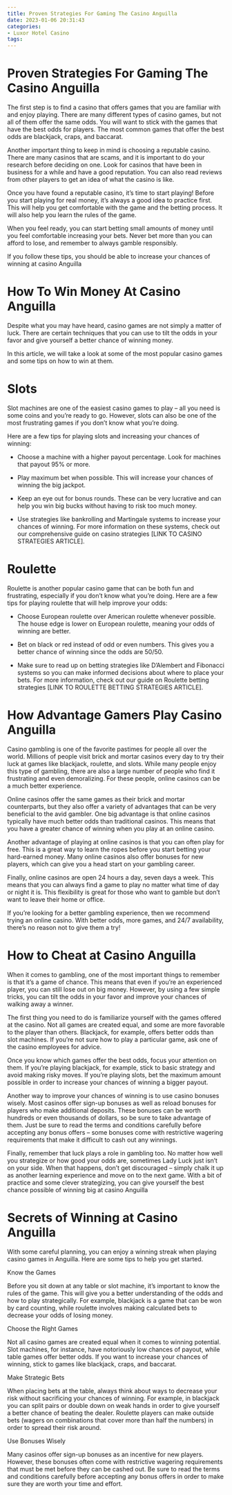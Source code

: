 ```yaml
---
title: Proven Strategies For Gaming The Casino Anguilla 
date: 2023-01-06 20:31:43
categories:
- Luxor Hotel Casino
tags:
---
```



#  Proven Strategies For Gaming The Casino Anguilla 
The first step is to find a casino that offers games that you are familiar with and enjoy playing. 
There are many different types of casino games, but not all of them offer the same odds. You will want to stick with the games that have the best odds for players. The most common games that offer the best odds are blackjack, craps, and baccarat. 

Another important thing to keep in mind is choosing a reputable casino. There are many casinos that are scams, and it is important to do your research before deciding on one. Look for casinos that have been in business for a while and have a good reputation. You can also read reviews from other players to get an idea of what the casino is like. 

Once you have found a reputable casino, it’s time to start playing! Before you start playing for real money, it’s always a good idea to practice first. This will help you get comfortable with the game and the betting process. It will also help you learn the rules of the game. 

When you feel ready, you can start betting small amounts of money until you feel comfortable increasing your bets. Never bet more than you can afford to lose, and remember to always gamble responsibly. 

If you follow these tips, you should be able to increase your chances of winning at casino Anguilla

#  How To Win Money At Casino Anguilla 

Despite what you may have heard, casino games are not simply a matter of luck. There are certain techniques that you can use to tilt the odds in your favor and give yourself a better chance of winning money.

In this article, we will take a look at some of the most popular casino games and some tips on how to win at them.

# Slots

Slot machines are one of the easiest casino games to play – all you need is some coins and you’re ready to go. However, slots can also be one of the most frustrating games if you don’t know what you’re doing.

Here are a few tips for playing slots and increasing your chances of winning:

- Choose a machine with a higher payout percentage. Look for machines that payout 95% or more.

- Play maximum bet when possible. This will increase your chances of winning the big jackpot.

- Keep an eye out for bonus rounds. These can be very lucrative and can help you win big bucks without having to risk too much money.

- Use strategies like bankrolling and Martingale systems to increase your chances of winning. For more information on these systems, check out our comprehensive guide on casino strategies [LINK TO CASINO STRATEGIES ARTICLE].

# Roulette

Roulette is another popular casino game that can be both fun and frustrating, especially if you don’t know what you’re doing. Here are a few tips for playing roulette that will help improve your odds:

- Choose European roulette over American roulette whenever possible. The house edge is lower on European roulette, meaning your odds of winning are better.

- Bet on black or red instead of odd or even numbers. This gives you a better chance of winning since the odds are 50/50.


- Make sure to read up on betting strategies like D’Alembert and Fibonacci systems so you can make informed decisions about where to place your bets. For more information, check out our guide on Roulette betting strategies [LINK TO ROULETTE BETTING STRATEGIES ARTICLE].

#  How Advantage Gamers Play Casino Anguilla 

Casino gambling is one of the favorite pastimes for people all over the world. Millions of people visit brick and mortar casinos every day to try their luck at games like blackjack, roulette, and slots. While many people enjoy this type of gambling, there are also a large number of people who find it frustrating and even demoralizing. For these people, online casinos can be a much better experience.

Online casinos offer the same games as their brick and mortar counterparts, but they also offer a variety of advantages that can be very beneficial to the avid gambler. One big advantage is that online casinos typically have much better odds than traditional casinos. This means that you have a greater chance of winning when you play at an online casino.

Another advantage of playing at online casinos is that you can often play for free. This is a great way to learn the ropes before you start betting your hard-earned money. Many online casinos also offer bonuses for new players, which can give you a head start on your gambling career.

Finally, online casinos are open 24 hours a day, seven days a week. This means that you can always find a game to play no matter what time of day or night it is. This flexibility is great for those who want to gamble but don’t want to leave their home or office.

If you’re looking for a better gambling experience, then we recommend trying an online casino. With better odds, more games, and 24/7 availability, there’s no reason not to give them a try!

#  How to Cheat at Casino Anguilla 

When it comes to gambling, one of the most important things to remember is that it’s a game of chance. This means that even if you’re an experienced player, you can still lose out on big money. However, by using a few simple tricks, you can tilt the odds in your favor and improve your chances of walking away a winner.

The first thing you need to do is familiarize yourself with the games offered at the casino. Not all games are created equal, and some are more favorable to the player than others. Blackjack, for example, offers better odds than slot machines. If you’re not sure how to play a particular game, ask one of the casino employees for advice.

Once you know which games offer the best odds, focus your attention on them. If you’re playing blackjack, for example, stick to basic strategy and avoid making risky moves. If you’re playing slots, bet the maximum amount possible in order to increase your chances of winning a bigger payout.

Another way to improve your chances of winning is to use casino bonuses wisely. Most casinos offer sign-up bonuses as well as reload bonuses for players who make additional deposits. These bonuses can be worth hundreds or even thousands of dollars, so be sure to take advantage of them. Just be sure to read the terms and conditions carefully before accepting any bonus offers – some bonuses come with restrictive wagering requirements that make it difficult to cash out any winnings.

Finally, remember that luck plays a role in gambling too. No matter how well you strategize or how good your odds are, sometimes Lady Luck just isn’t on your side. When that happens, don’t get discouraged – simply chalk it up as another learning experience and move on to the next game. With a bit of practice and some clever strategizing, you can give yourself the best chance possible of winning big at casino Anguilla

#  Secrets of Winning at Casino Anguilla

With some careful planning, you can enjoy a winning streak when playing casino games in Anguilla. Here are some tips to help you get started.

Know the Games

Before you sit down at any table or slot machine, it’s important to know the rules of the game. This will give you a better understanding of the odds and how to play strategically. For example, blackjack is a game that can be won by card counting, while roulette involves making calculated bets to decrease your odds of losing money.

Choose the Right Games

Not all casino games are created equal when it comes to winning potential. Slot machines, for instance, have notoriously low chances of payout, while table games offer better odds. If you want to increase your chances of winning, stick to games like blackjack, craps, and baccarat.

Make Strategic Bets

When placing bets at the table, always think about ways to decrease your risk without sacrificing your chances of winning. For example, in blackjack you can split pairs or double down on weak hands in order to give yourself a better chance of beating the dealer. Roulette players can make outside bets (wagers on combinations that cover more than half the numbers) in order to spread their risk around.

Use Bonuses Wisely

Many casinos offer sign-up bonuses as an incentive for new players. However, these bonuses often come with restrictive wagering requirements that must be met before they can be cashed out. Be sure to read the terms and conditions carefully before accepting any bonus offers in order to make sure they are worth your time and effort.